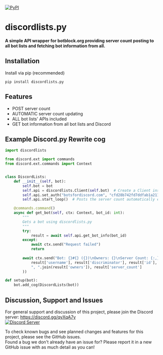 [![PyPI](https://img.shields.io/pypi/v/discordlists.py.svg)](https://pypi.org/project/discordlists.py/)

# discordlists.py
**A simple API wrapper for botblock.org providing server count posting to all bot lists and fetching bot information from all.**

## Installation

Install via pip (recommended)

    pip install discordlists.py

## Features

* POST server count
* AUTOMATIC server count updating
* ALL bot lists' APIs included
* GET bot information from all bot lists and Discord

## Example Discord.py Rewrite cog


```Python
import discordlists

from discord.ext import commands
from discord.ext.commands import Context


class DiscordLists:
    def __init__(self, bot):
        self.bot = bot
        self.api = discordlists.Client(self.bot)  # Create a Client instance
        self.api.set_auth("botsfordiscord.com", "cfd28b742fd7ddfab1a211934c88f3d483431e639f6564193") # Set authorisation token for a bot list
        self.api.start_loop()  # Posts the server count automatically every 30 minutes

    @commands.command()
    async def get_bot(self, ctx: Context, bot_id: int):
        """
        Gets a bot using discordlists.py
        """
        try:
            result = await self.api.get_bot_info(bot_id)
        except:
            await ctx.send("Request failed")
            return
        
        await ctx.send("Bot: {}#{} ({})\nOwners: {}\nServer Count: {:,}".format(
            result['username'], result['discriminator'], result['id'], 
            ", ".join(result['owners']), result['server_count']
        ))

def setup(bot):
    bot.add_cog(DiscordLists(bot))
```

## Discussion, Support and Issues
For general support and discussion of this project, please join the Discord server: https://discord.gg/qyXqA7y \
[![Discord Server](https://discordapp.com/api/guilds/204663881799303168/widget.png?style=banner2)](https://discord.gg/qyXqA7y)

To check known bugs and see planned changes and features for this project, please see the GitHub issues.\
Found a bug we don't already have an issue for? Please report it in a new GitHub issue with as much detail as you can!
